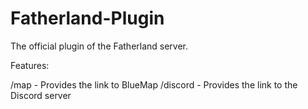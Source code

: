 # Fatherland-Plugin
The official plugin of the Fatherland server.

Features:

/map - Provides the link to BlueMap
/discord - Provides the link to the Discord server
